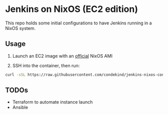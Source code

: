 # Jenkins on NixOS (EC2 edition)

This repo holds some initial configurations to have Jenkins running in a NixOS system.

## Usage

1. Launch an EC2 image with an [official](https://nixos.github.io/amis/) NixOS AMI

2. SSH into the container, then run:

```bash
curl -sSL https://raw.githubusercontent.com/condekind/jenkins-nixos-config/refs/heads/v0.0.1/bootstrap.bash | bash
```

## TODOs

- Terraform to automate instance launch
- Ansible